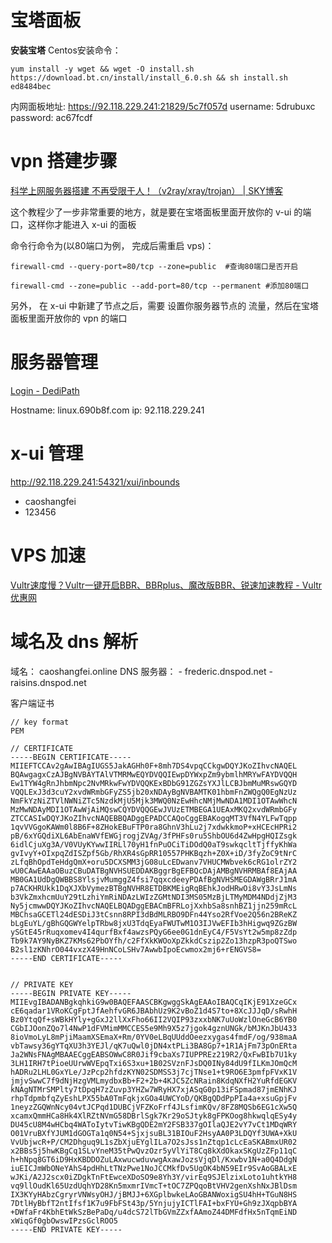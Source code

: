 # 宝塔面板

**安装宝塔**
Centos安装命令：

```
yum install -y wget && wget -O install.sh https://download.bt.cn/install/install_6.0.sh && sh install.sh ed8484bec
```


内网面板地址: https://92.118.229.241:21829/5c7f057d
username: 5drubuxc
password: ac67fcdf


# vpn 搭建步骤

[科学上网服务器搭建 不再受限于人！（v2ray/xray/trojan） | SKY博客](https://www.sky350.com/576.html)

 这个教程少了一步非常重要的地方，就是要在宝塔面板里面开放你的 v-ui 的端口，这样你才能进入 x-ui 的面板


命令行命令为(以80端口为例， 完成后需重启 vps)：

```
firewall-cmd --query-port=80/tcp --zone=public  #查询80端口是否开启

firewall-cmd --zone=public --add-port=80/tcp --permanent #添加80端口
```



另外， 在 x-ui 中新建了节点之后，需要 设置你服务器节点的 流量，然后在宝塔面板里面开放你的 vpn 的端口


# 服务器管理
[Login - DediPath](https://portal.dedipath.com/clientarea.php?action=productdetails&id=62859)

Hostname: linux.690b8f.com
ip: 92.118.229.241

# x-ui 管理
http://92.118.229.241:54321/xui/inbounds
- caoshangfei
- 123456



# VPS 加速
[Vultr速度慢？Vultr一键开启BBR、BBRplus、魔改版BBR、锐速加速教程 - Vultr优惠网](https://www.vultryhw.cn/how-to-speed-up-vultr-vps/)



# 域名及 dns 解析

域名：   caoshangfei.online
DNS 服务器：
	- frederic.dnspod.net
	- raisins.dnspod.net

客户端证书
```
// key format
PEM

// CERTIFICATE
-----BEGIN CERTIFICATE-----
MIIEFTCCAv2gAwIBAgIUGS5JakAGHh0F+8mh7DS4vpqCCkgwDQYJKoZIhvcNAQEL
BQAwgagxCzAJBgNVBAYTAlVTMRMwEQYDVQQIEwpDYWxpZm9ybmlhMRYwFAYDVQQH
Ew1TYW4gRnJhbmNpc2NvMRkwFwYDVQQKExBDbG91ZGZsYXJlLCBJbmMuMRswGQYD
VQQLExJ3d3cuY2xvdWRmbGFyZS5jb20xNDAyBgNVBAMTK01hbmFnZWQgQ0EgNzUz
NmFkYzNiZTVlNWNiZTc5NzdkMjU5Mjk3MWQ0NzEwHhcNMjMwNDA1MDI1OTAwWhcN
MzMwNDAyMDI1OTAwWjAiMQswCQYDVQQGEwJVUzETMBEGA1UEAxMKQ2xvdWRmbGFy
ZTCCASIwDQYJKoZIhvcNAQEBBQADggEPADCCAQoCggEBAKogqMT3VfN4YLFwTqpp
1qvVVGgoKAWm0l8B6F+8ZHokEBuFTP0ra8GhnV3hLu2j7xdwkkmoP+xHCEcHPRi2
pB/6xYGQdiXL6AbEnaWVfEWGjrogjZVAg/3fPHFs0ru5ShbOU6d4ZwHpgHQIZsgk
6idlCjuXg3A/V0VUyKYwwIIRLl70yH1fnPuOCiTiDOdQ0aT9swkqcltTjffyKhWa
gvIvyY+OIxpqZdISZpf5Gb/RhXR4sGpRR10557PHKBqzh+Z0X+iD/3fyZoC9tNrC
zLfqBhOpdTeHdgQmX+oru5DCXSMM3jG08uLcEDwanv7VHUCMWbvek6cRG1olrZY2
wU0CAwEAAaOBuzCBuDATBgNVHSUEDDAKBggrBgEFBQcDAjAMBgNVHRMBAf8EAjAA
MB0GA1UdDgQWBBS8YlsjvMumggZ4fsi7qqxcdeeyPDAfBgNVHSMEGDAWgBRrJ1mA
p7ACKHRUkk1DqXJXbVymezBTBgNVHR8ETDBKMEigRqBEhkJodHRwOi8vY3JsLmNs
b3VkZmxhcmUuY29tLzhiYmRiNDAzLWIzZGMtNDI3MS05MzBjLTMyMDM4NDdjZjM3
Ny5jcmwwDQYJKoZIhvcNAQELBQADggEBACmBFRLojXxhbSa8snhBZ1jjn259mRcL
MBChsaGCETl24dESDiJ3tCsnn8RPI3dBdMLRBO9DFn44Yso2RfVoe2Q56n2BReKZ
bLgEuYL/gBhGQGWYelpTRbw8jxU3TdqEyaFWUTwM1O3IJVwEFIb3hHigwq9ZGzBW
ySGtE45rRuqxomev4I4qurfBxf4awzsPQyG6ee0G1dnEyC4/F5VsYt2w5mp8zZdp
Tb9k7AY9NyBKZ7KMs62PbOYfh/c2FfXkKWOoXpZkkdCszip2Zo13hzpR3poQTSwo
B2sl1zKNhrO044vxzX49HnNCoLSHv7AwwbIpoEcwmox2mj6+rENGVS8=
-----END CERTIFICATE-----


// PRIVATE KEY
-----BEGIN PRIVATE KEY-----
MIIEvgIBADANBgkqhkiG9w0BAQEFAASCBKgwggSkAgEAAoIBAQCqIKjE91XzeGCx
cE6qadar1VRoKCgFptJfAehfvGR6JBAbhUz9K2vBoZ1d4S7to+8XcJJJqD/sRwhH
Bz0YtqQf+sWBkHYly+gGxJ2llXxFho66II2VQIP93zxxbNK7uUoWzlOneGcB6YB0
CGbIJOonZQo7l4NwP1dFVMimMMCCES5e9Mh9X5z7jgok4gznUNGk/bMJKnJbU433
8ioVmoLyL8mPjiMaamXSEmaX+Rm/0YV0eLBqUUddOeezxygas4fmdF/og/938maA
vbTawsy36gYTqXU3h3YEJl/qK7uQwl0jDN4xtPLi3BA8Gp7+1R1AjFm73pOnERta
Ja2WNsFNAgMBAAECggEABSOWwC8R0Jif9cbaXs7IUPPREz219R2/QxFwBIb7U1ky
3LH1IRH7tPioeUUrwWVEpqTxi6S3xu+1B02SVznFJsDQ0INy84dU9fILKmJOmQcM
hADRu2LHL0GxYLe/JzPcp2hfdzKYN02SDMSS3j7cjTNse1+t9RO6E3pmfpFVxK1V
jmjvSwwC7f9dNjHzgVMLmydbxBb+F2+2b+4KJC5ZcNRain8KdqNXfH2YuRfdEGKV
kNAgNTMrSMPlty7tDpqH7zZuvp3YHZw7WRyHX7xjASqG0p13iFSpmad87jmENhKJ
rhpTdpmbfqZyEshLPX55bA0TmFqkjxGOa4UWCYoD/QKBgQDdPpPIa4a+xsuGpjFv
1neyzZGQWnNcy04vtJCPqd1DUBCjVFZKoFrf4JLsfimKQv/8FZ8MQSb6EG1cXw5Q
xcamxQmmHCa8Hk4XlRZtNVmG58DBrlSgk7Kr29oSJtyk8gFPKOog8hkwqlqESy4y
DU45cU8M4wHCbq4WAToIytvTiwKBgQDE2mY2FSB337gOIlaQJE2vY7vCt1MDqWRY
O01VruBXfYJUM1dGOGTa1q0N54+SjxjsuBL31BIOuF2HsyAA0P3LDQYf3UWA+XkU
VvUbjwcR+P/CM2Dhguq9L1sZbXjuEYglILa7O2sJss1nZtqp1cLcEaSKABmxUR02
x2BBs5j5hwKBgCq1SLvYneM35tPwQvzOzr5yVlYiT8Cq8kXdOkaxSKgUzZFp11qC
h+hNpq8GT6iD9HxKBDDOZuLAxwucwduvwgAxawJozsVjqDl/Kxwbv1N+a0Q4DdgN
iuEICJmWbONeYAhS4pdHhLtTNzPwe1NoJCCMkfDv5UgOK4bN59EIr9SvAoGBALxE
wJKi/A2J2scx0iZDgkTnFtEwceXDoSO9e8Yh3Y/virEq9SJElzixLoto1uhtkYH8
vq9llOudKl65UzdUqhYD28Kn5mxmrIVmcT+tOC7ZPQqoBtVHV2genXshNxJBlDsm
IX3KYyHAbzCgryrVNWsyOHJ/jBMJJ+6XGplbwkeLAoGBANWoxigSU4hH+TGuN8HS
7DtlHyBbfT2ntIfsf1K7u9FbFSt43p/5YnjujyICTlFAI+bxFYU+Gh9zJXqpbBYA
+DWfaFr4KbhEtWkSzBePaDq/u4dcS72lTbGVmZZxfAAmoZ44DMFdfHx5nTqmEiND
xWiqGf0gbOwswIPzsGclROO5
-----END PRIVATE KEY-----


```
